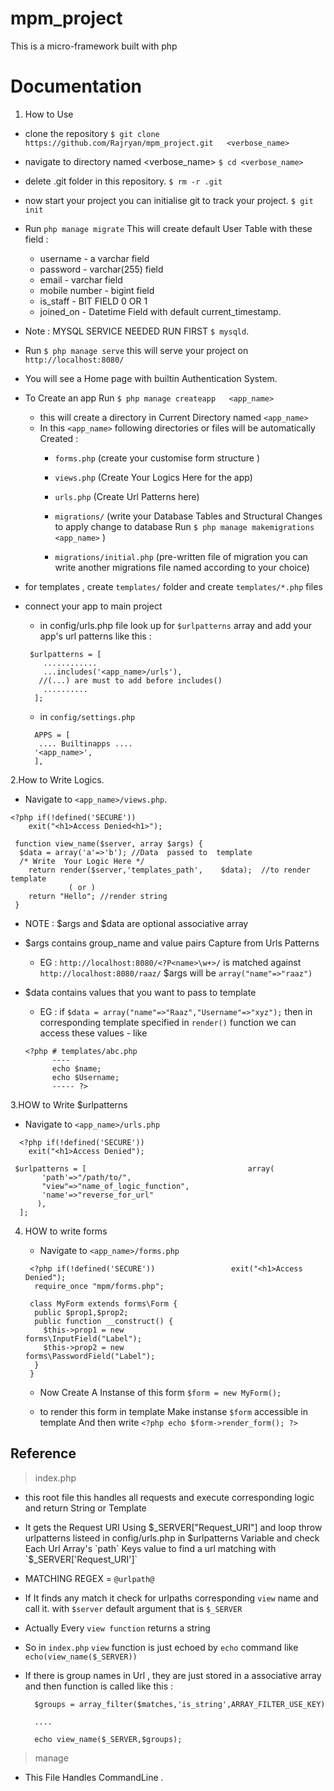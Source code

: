 # mpm_project
This is a micro-framework built with php

# Documentation

1. How to Use
- clone the repository
  `$ git clone https://github.com/Rajryan/mpm_project.git   <verbose_name>`

- navigate to directory named <verbose_name>
  `$ cd <verbose_name>`

- delete .git folder in this repository.
  `$ rm -r .git`

- now start your project you can initialise git to track your project.
 `$ git init`

- Run `php manage migrate`
  This will create default User Table with these field :
  * username \- a varchar field
  * password \- varchar(255) field
  * email \- varchar field
  * mobile number \- bigint field 
  * is_staff \- BIT FIELD 0 OR 1
  * joined_on \- Datetime Field with default current_timestamp.

- Note : MYSQL SERVICE NEEDED RUN FIRST `$ mysqld`.

- Run `$ php manage serve`
    this will serve your project on  `http://localhost:8080/`

- You will see a Home page with builtin Authentication System.

- To Create an app Run `$ php manage createapp   <app_name>`
  * this will create a directory in Current Directory named `<app_name>`
  * In this `<app_name>` following directories   or files will be automatically Created :
    + `forms.php` (create your  customise form structure )
    + `views.php` (Create Your Logics Here for the app)
    + `urls.php` (Create Url Patterns here)
    + `migrations/` (write your Database          Tables and Structural Changes
      to apply change to database Run 
      `$ php manage makemigrations <app_name>`
      )
    
    + `migrations/initial.php` (pre-written file of migration you can write another migrations file named according to your choice)
  
 * for templates , create `templates/` folder and create `templates/*.php` files 

 * connect your app to main project
   + in config/urls.php file look up for        `$urlpatterns` array and  add your app's url patterns  like  this :
    ```
     $urlpatterns = [
        ............
        ...includes('<app_name>/urls'), 
       //(...) are must to add before includes()
        ..........
      ];
    ```
   +  in `config/settings.php` 
    ```
      APPS = [
       .... Builtinapps ....
      '<app_name>',
      ],
    ```



2.How to Write Logics.
 
  - Navigate to  `<app_name>/views.php`.
   
```
<?php if(!defined('SECURE'))        
    exit("<h1>Access Denied<h1>");         
                                       
 function view_name($server, array $args) {                                  
  $data = array('a'=>'b'); //Data  passed to  template                                     
  /* Write  Your Logic Here */         
    return render($server,'templates_path',    $data);  //to render template         
             ( or )                           
    return "Hello"; //render string           
 }  
```
  - NOTE : $args and $data are optional associative array
  - $args  contains group_name and value pairs
    Capture from Urls  Patterns
    * EG : `http://localhost:8080/<?P<name>\w+>/` is matched against `http://localhost:8080/raaz/`
    $args will be `array("name"=>"raaz")`
   
  - $data contains values that you want to pass to template
    * EG : if
    `$data = array("name"=>"Raaz","Username"=>"xyz");` then 
    in corresponding template specified in `render()` function we can access these values - like 
    ```
    <?php # templates/abc.php
          ----
          echo $name;
          echo $Username;
          ----- ?>
    ```
  
3.HOW to Write $urlpatterns
  * Navigate to  `<app_name>/urls.php`
``` 
  <?php if(!defined('SECURE'))                
    exit("<h1>Access Denied");                
                                              
 $urlpatterns = [                                    array(                                  
       'path'=>"/path/to/",                   
       "view"=>"name_of_logic_function",      
       'name'=>"reverse_for_url"              
      ),                                      
  ];        
```
 
    
    
 4. HOW to write forms 
    * Navigate to `<app_name>/forms.php`
     ```
      <?php if(!defined('SECURE'))                 exit("<h1>Access Denied");                 
       require_once "mpm/forms.php";             
                                                 
      class MyForm extends forms\Form {          
       public $prop1,$prop2;                     
       public function __construct() {           
         $this->prop1 = new                        forms\InputField("Label");                 
         $this->prop2 = new                        forms\PasswordField("Label");              
       }                                         
      }            
     ```

    * Now Create  A Instanse of this form
   `$form = new MyForm();`
 
    * to render this form in template Make instanse `$form`  accessible in template
    And then write 
`<?php echo $form->render_form(); ?>`


## Reference
> index.php

  - this root file this handles all requests    and execute corresponding logic and return   String or Template

  - It gets the Request URI Using               $_SERVER["Request_URI"] and loop throw      urlpatterns listeed in  config/urls.php in   $urlpatterns Variable and check Each Url    Array's `path` Keys value to find a url 
    matching with `$_SERVER['Request_URI']`

  - MATCHING REGEX = `@urlpath@`
  
  - If It finds any match it check for          urlpaths corresponding `view` name and      call it. with `$server` default argument    that is `$_SERVER`

  - Actually Every `view function` returns a    string

  - So in `index.php` `view` function is just   echoed by `echo` command like               `echo(view_name($_SERVER))`
 
  - If there is group names in Url , they are   just stored in a associative array and      then function is called like this :
    ``` 
      $groups = array_filter($matches,'is_string',ARRAY_FILTER_USE_KEY)
      
      ....
      
      echo view_name($_SERVER,$groups);
    ```

> manage
  - This File Handles CommandLine .  
